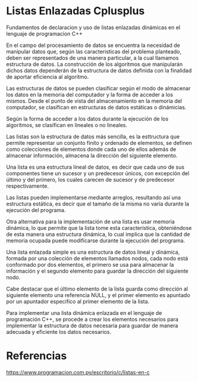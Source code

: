 # Listas Enlazadas Cplusplus

Fundamentos de declaracion y uso de listas enlazadas dinámicas en el lenguaje de programacion C++

En el campo del procesamiento de datos se encuentra la necesidad de manipular datos que, según las caracteristicas del problema planteado, deben ser representados de una manera particular, a la cual llamamos estructura de datos. La construcción de los algoritmos que manipularán dichos datos dependerán de la estructura de datos definida con la finalidad de aportar eficiencia al algoritmo.

Las estructuras de datos se pueden clasificar según el modo de almacenar los datos en la memoria del computador y la forma de acceder a los mismos. Desde el punto de vista del almacenamiento en la memoria del computador, se clasifican en estructuras de datos estáticas o dinámicias.

Según la forma de acceder a los datos durante la ejecución de los algorítmos, se clasifican en lineales o no lineales.

Las listas son la estructura de datos más sencilla, es la esttructura que permite representar un conjunto finito y ordenado de elementos, se definen como colecciones de elementos donde cada uno de ellos además de almacenar información, almacena la dirección del siguiente elemento.

Una lista es una estructura lineal de datos, es decir que cada uno de sus componentes tiene un sucesor y un predecesor únicos, con excepción del último y del primero, los cuales carecen de sucesor y de predecesor respectivamente.

Las listas pueden implementarse mediante arreglos, resultando así una estructura estática, es decir que el tamaño de la misma no varía durante la ejecución del programa.

Otra alternativa para la implementación de una lista es usar memoria dinámica, lo que permite que la lista tome esta característica, obteniéndose de esta manera una estructura dinámica, lo cual implica que la cantidad de memoria ocupada puede modificarse durante la ejecución del programa.

Una lista enlazada simple es una estructura de datos lineal y dinámica, formada por una colección de elementos llamados nodos, cada nodo está conformado por dos elementos, el primero se usa para almacenar la información y el segundo elemento para guardar la dirección del siguiente nodo.

Cabe destacar que el último elemento de la lista guarda como dirección al siguiente elemento una referencia NULL, y el primer elemento es apuntado por un apuntador especifico al primer elemento de la lista.

Para implementar una lista dinámica enlazada en el lenguaje de programación C++, se procede a crear los elementos necesarios para implementar la estructura de datos necesaria para guardar de manera adecuada y eficiente los datos necesarios.



# Referencias

https://www.programacion.com.py/escritorio/c/listas-en-c
